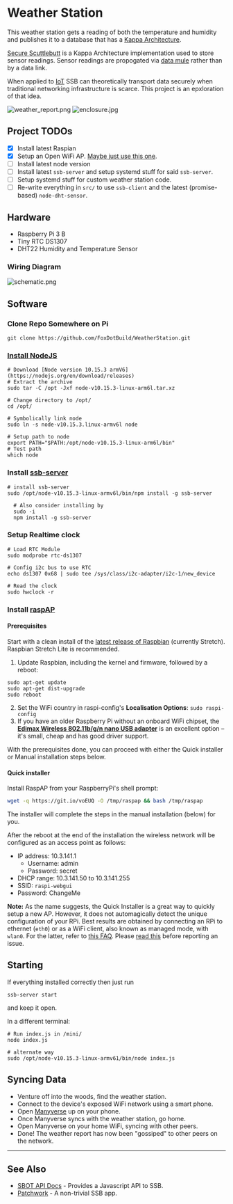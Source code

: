 # Weather Station

This weather station gets a reading of both the temperature and humidity and publishes it to a database that has a [Kappa Architecture](http://milinda.pathirage.org/kappa-architecture.com/).

[Secure Scuttlebutt](https://ssbc.github.io/scuttlebutt-protocol-guide/) is a Kappa Architecture implementation used to store sensor readings. Sensor readings are propogated via [data mule](https://en.wikipedia.org/wiki/Data_mule) rather than by a data link.

When applied to [IoT](https://en.wikipedia.org/wiki/Internet_of_things) SSB can theoretically transport data securely when traditional networking infrastructure is scarce. This project is an epxloration of that idea.

   ![weather_report.png](weather_report.png)
   ![enclosure.jpg](enclosure.jpg)

## Project TODOs

 - [X] Install latest Raspian
 - [X] Setup an Open WiFi AP. [Maybe just use this one](https://github.com/billz/raspap-webgui).
 - [ ] Install latest node version
 - [ ] Install latest `ssb-server` and setup systemd stuff for said `ssb-server`.
 - [ ] Setup systemd stuff for custom weather station code.
 - [ ] Re-write everything in `src/` to use `ssb-client` and the latest (promise-based) `node-dht-sensor`.

## Hardware

 * Raspberry Pi 3 B
 * Tiny RTC DS1307
 * DHT22 Humidity and Temperature Sensor

### Wiring Diagram

![schematic.png](schematic.png)

## Software

### Clone Repo Somewhere on Pi

```
git clone https://github.com/FoxDotBuild/WeatherStation.git
```

### [Install NodeJS](https://www.instructables.com/id/Install-Nodejs-and-Npm-on-Raspberry-Pi/)

```
# Download [Node version 10.15.3 armV6] (https://nodejs.org/en/download/releases)
# Extract the archive
sudo tar -C /opt -Jxf node-v10.15.3-linux-arm6l.tar.xz

# Change directory to /opt/
cd /opt/

# Symbolically link node
sudo ln -s node-v10.15.3.linux-armv6l node

# Setup path to node
export PATH="$PATH:/opt/node-v10.15.3-linux-arm6l/bin"
# Test path
which node
```

### Install [ssb-server](https://github.com/ssbc/ssb-server)

```
# install ssb-server
sudo /opt/node-v10.15.3-linux-armv6l/bin/npm install -g ssb-server

  # Also consider installing by
  sudo -i
  npm install -g ssb-server
```

### Setup Realtime clock

```
# Load RTC Module
sudo modprobe rtc-ds1307

# Config i2c bus to use RTC
echo ds1307 0x68 | sudo tee /sys/class/i2c-adapter/i2c-1/new_device

# Read the clock
sudo hwclock -r
```

### Install [raspAP](https://github.com/billz/raspap-webgui)

#### Prerequisites

Start with a clean install of the [latest release of Raspbian](https://www.raspberrypi.org/downloads/raspbian/) (currently Stretch).
Raspbian Stretch Lite is recommended.

1. Update Raspbian, including the kernel and firmware, followed by a reboot:
```
sudo apt-get update
sudo apt-get dist-upgrade
sudo reboot
```
2. Set the WiFi country in raspi-config's **Localisation Options**: `sudo raspi-config`
3. If you have an older Raspberry Pi without an onboard WiFi chipset, the [**Edimax Wireless 802.11b/g/n nano USB adapter**](https://www.edimax.com/edimax/merchandise/merchandise_detail/data/edimax/global/wireless_adapters_n150/ew-7811un) is an excellent option – it's small, cheap and has good driver support.

With the prerequisites done, you can proceed with either the Quick installer or Manual installation steps below.

#### Quick installer

Install RaspAP from your RaspberryPi's shell prompt:

```sh
wget -q https://git.io/voEUQ -O /tmp/raspap && bash /tmp/raspap
```

The installer will complete the steps in the manual installation (below) for you.

After the reboot at the end of the installation the wireless network will be
configured as an access point as follows:

* IP address: 10.3.141.1
  * Username: admin
  * Password: secret
* DHCP range: 10.3.141.50 to 10.3.141.255
* SSID: `raspi-webgui`
* Password: ChangeMe

**Note:** As the name suggests, the Quick Installer is a great way to quickly setup a new AP. However, it does not automagically detect the unique configuration of your RPi. Best results are obtained by connecting an RPi to ethernet (`eth0`) or as a WiFi client, also known as managed mode, with `wlan0`. For the latter, refer to [this FAQ](https://github.com/billz/raspap-webgui/wiki/FAQs#how-do-i-prepare-the-sd-card-to-connect-to-wifi-in-headless-mode). Please [read this](https://github.com/billz/raspap-webgui/wiki/Reporting-issues) before reporting an issue.

## Starting

If everything installed correctly then just run

```
ssb-server start
```

and keep it open.

In a different terminal:

```
# Run index.js in /mini/
node index.js

# alternate way
sudo /opt/node-v10.15.3-linux-armv61/bin/node index.js
```

## Syncing Data

 * Venture off into the woods, find the weather station.
 * Connect to the device's exposed WiFi network using a smart phone.
 * Open [Manyverse](https://play.google.com/store/apps/details?id=se.manyver) up on your phone.
 * Once Manyverse syncs with the weather station, go home.
 * Open Manyverse on your home WiFi, syncing with other peers.
 * Done! The weather report has now been "gossiped" to other peers on the network.

---

## See Also

 * [SBOT API Docs](https://scuttlebot.io/) - Provides a Javascript API to SSB.
 * [Patchwork](https://github.com/ssbc/patchwork) - A non-trivial SSB app.
